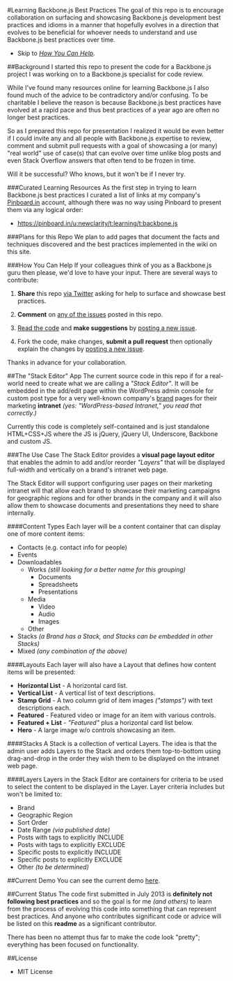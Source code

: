 #Learning Backbone.js Best Practices
The goal of this repo is to encourage collaboration on surfacing and showcasing Backbone.js development best practices and idioms in a manner that hopefully evolves in a direction that evolves to be beneficial for whoever needs to understand and use Backbone.js best practices over time.

- Skip to [_How You Can Help_](#how-you-can-help).

##Background
I started this repo to present the code for a Backbone.js project I was working on to a Backbone.js specialist for code review. 

While I've found many resources online for learning Backbone.js I also found much of the advice to be contradictory and/or confusing. To be charitable I believe the reason is because Backbone.js best practices have evolved at a rapid pace and thus best practices of a year ago are often no longer best practices.

So as I prepared this repo for presentation I realized it would be even better if I could invite any and all people with Backbone.js expertise to review, comment and submit pull requests with a goal of showcasing a (or many) "real world" use of case(s) that can evolve over time unlike blog posts and even Stack Overflow answers that often tend to be frozen in time.

Will it be successful?  Who knows, but it won't be if I never try.

###Curated Learning Resources
As the first step in trying to learn Backbone.js best practices I curated a list of links at my company's [Pinboard.in](http://pinboard.in) account, although there was no way using Pinboard to present them via any logical order:

- https://pinboard.in/u:newclarity/t:learning/t:backbone.js

###Plans for this Repo
We plan to add pages that document the facts and techniques discovered and the best practices implemented in the wiki on this site.

###How You Can Help
If your colleagues think of you as a Backbone.js guru then please, we'd love to have your input. There are several ways to contribute:

1. **Share** this repo [via Twitter](https://twitter.com/intent/tweet?text=Backbone.js%20gurus%3A%20Need%20your%20help%20surfacing%20and%20showcasing%20best%20practices.%20https%3A%2F%2Fgithub.com%2Fmikeschinkel%2Flearning-backbonejs-best-practices%2Fblob%2Fmaster%2FREADME.md%20%23backbonejs) asking for help to surface and showcase best practices.

1. **Comment** on [any of the issues](https://github.com/mikeschinkel/learning-backbonejs-best-practices/issues) posted in this repo.

2. [Read the code](https://github.com/mikeschinkel/learning-backbonejs-best-practices/) and **make suggestions** by [posting a new issue](https://github.com/mikeschinkel/learning-backbonejs-best-practices/issues/new).

2. Fork the code, make changes, **submit a pull request** then optionally explain the changes by [posting a new issue](https://github.com/mikeschinkel/learning-backbonejs-best-practices/issues/new).

Thanks in advance for your collaboration.

##The "Stack Editor" App
The current source code in this repo if for a real-world need to create what we are calling a _"Stack Editor"_. It will be embedded in the add/edit page within the WordPress admin console for custom post type for a very well-known company's [brand](http://sethgodin.typepad.com/seths_blog/2009/12/define-brand.html) pages for their marketing **intranet** _(yes: "WordPress-based Intranet," you read that correctly.)_ 

Currently this code is completely self-contained and is just standalone HTML+CSS+JS where the JS is jQuery, jQuery UI, Underscore, Backbone and custom JS.

###The Use Case
The Stack Editor provides a **visual page layout editor** that enables the admin to add and/or reorder _"Layers"_ that will be displayed full-width and vertically on a brand's intranet web page. 

The Stack Editor will support configuring user pages on their marketing intranet will that allow each brand to showcase their marketing campaigns for geographic regions and for other brands in the company and it will also allow them to showcase documents and presentations they need to share internally.

####Content Types
Each layer will be a content container that can display one of more content items:
- Contacts (e.g. contact info for people)
- Events
- Downloadables			- Works	_(still looking for a better name for this grouping)_		- Documents		- Spreadsheets		- Presentations	- Media			- Video		- Audio		- Images	- Other	- Stacks _(a Brand has a Stack, and Stacks can be embedded in other Stacks)_		- Mixed _(any combination of the above)_		

####Layouts
Each layer will also have a Layout that defines how content items will be presented:
- **Horizontal List** - A horizontal card list.
- **Vertical List** - A vertical list of text descriptions.
- **Stamp Grid** - A two column grid of item images _("stamps")_ with text descriptions each.
- **Featured** - Featured video or image for an item with various controls.
- **Featured + List** - _"Featured"_ plus a horizontal card list below.
- **Hero** - A large image w/o controls showcasing an item.

####Stacks
A Stack is a collection of vertical Layers. The idea is that the admin user adds Layers to the Stack and orders them top-to-bottom using drag-and-drop in the order they wish them to be displayed on the intranet web page.

####Layers
Layers in the Stack Editor are containers for criteria to be used to select the content to be displayed in the Layer. Layer criteria includes but won't be limited to:

- Brand
- Geographic Region
- Sort Order
- Date Range _(via published date)_
- Posts with tags to explicitly INCLUDE
- Posts with tags to explicitly EXCLUDE
- Specific posts to explicitly INCLUDE
- Specific posts to explicitly EXCLUDE
- Other _(to be determined)_


##Current Demo
You can see the current demo [here](http://newclarity.net/stack-editor/).

##Current Status
The code first submitted in July 2013 is **definitely not following best practices** and so the goal is for me _(and others)_ to learn from the process of evolving this code into something that can represent best practices. And anyone who contributes significant code or advice will be listed on this **readme** as a significant contributor.

There has been no attempt thus far to make the code look "pretty"; everything has been focused on functionality.


##License

- MIT License

